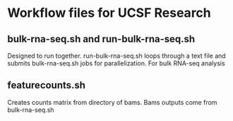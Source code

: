 # Workflow files for UCSF Research

## bulk-rna-seq.sh and run-bulk-rna-seq.sh
Designed to run together. run-bulk-rna-seq.sh loops through a text file and submits bulk-rna-seq.sh jobs for parallelization. For bulk RNA-seq analysis

## featurecounts.sh
Creates counts matrix from directory of bams. Bams outputs come from bulk-rna-seq.sh

